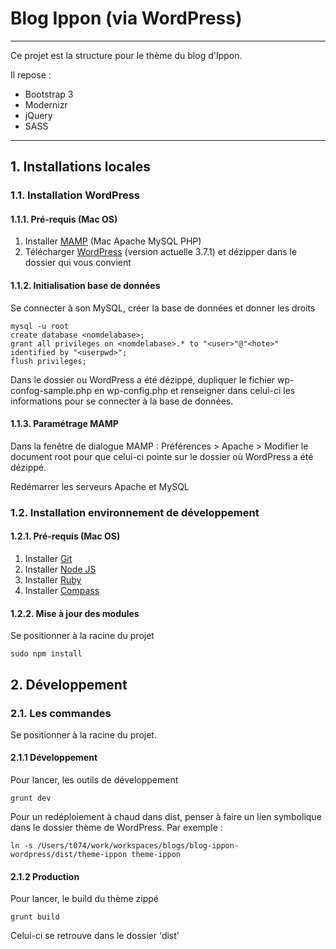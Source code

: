 # Blog Ippon (via WordPress)
***

Ce projet est la structure pour le thème du blog d'Ippon.

Il repose :

- Bootstrap 3
- Modernizr
- jQuery
- SASS

***

## 1. Installations locales

### 1.1. Installation WordPress

#### 1.1.1. Pré-requis (Mac OS)

1. Installer [MAMP](http://www.mamp.info/en/downloads/index.html) (Mac Apache MySQL PHP)
2. Télécharger [WordPress](http://wordpress.org/download/) (version actuelle 3.7.1) et dézipper dans le dossier qui vous convient


#### 1.1.2. Initialisation base de données

Se connecter à son MySQL, créer la base de données et donner les droits

	mysql -u root
	create database <nomdelabase>;
	grant all privileges on <nomdelabase>.* to "<user>"@"<hote>" identified by "<userpwd>";
	flush privileges;

Dans le dossier ou WordPress a été dézippé, dupliquer le fichier wp-confog-sample.php en wp-config.php et renseigner dans celui-ci les informations pour se connecter à la base de données.

#### 1.1.3. Paramétrage MAMP

Dans la fenêtre de dialogue MAMP : Préférences > Apache > Modifier le document root pour que celui-ci pointe sur le dossier où WordPress a été dézippé.

Redémarrer les serveurs Apache et MySQL

### 1.2. Installation environnement de développement

#### 1.2.1. Pré-requis (Mac OS)

1. Installer [Git](http://git-scm.com/)
2. Installer [Node JS](http://nodejs.org/)
3. Installer [Ruby](http://www.ruby-lang.org/fr/)
4. Installer [Compass](http://compass-style.org/install/)

#### 1.2.2. Mise à jour des modules

Se positionner à la racine du projet

	sudo npm install
	
## 2. Développement

### 2.1. Les commandes

Se positionner à la racine du projet.

#### 2.1.1 Développement

Pour lancer, les outils de développement

	grunt dev

Pour un redéploiement à chaud dans dist, penser à faire un lien symbolique dans le dossier thème de WordPress. Par exemple :

	ln -s /Users/t074/work/workspaces/blogs/blog-ippon-wordpress/dist/theme-ippon theme-ippon
	
#### 2.1.2 Production
	
Pour lancer, le build du thème zippé

	grunt build

Celui-ci se retrouve dans le dossier 'dist'



